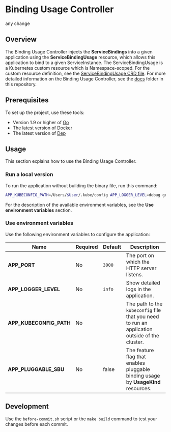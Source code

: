 # Binding Usage Controller

any change

## Overview

The Binding Usage Controller injects the **ServiceBindings** into a given application using the **ServiceBindingUsage** resource, which allows this application to bind to a given ServiceInstance. The ServiceBindingUsage is a Kubernetes custom resource which is Namespace-scoped. For the custom resource definition, see the [ServiceBindingUsage CRD file](../../resources/cluster-essentials/templates/service-binding-usage.crd.yaml). For more detailed information on the Binding Usage Controller, see the [docs](./docs) folder in this repository.

## Prerequisites

To set up the project, use these tools:
* Version 1.9 or higher of [Go](https://golang.org/dl/)
* The latest version of [Docker](https://www.docker.com/)
* The latest version of [Dep](https://github.com/golang/dep)

## Usage

This section explains how to use the Binding Usage Controller.

### Run a local version
To run the application without building the binary file, run this command:

```bash
APP_KUBECONFIG_PATH=/Users/$User/.kube/config APP_LOGGER_LEVEL=debug go run cmd/controller/main.go
```

For the description of the available environment variables, see the **Use environment variables** section.

### Use environment variables
Use the following environment variables to configure the application:

| Name | Required | Default | Description |
|-----|---------|--------|------------|
| **APP_PORT** | No | `3000` | The port on which the HTTP server listens. |
| **APP_LOGGER_LEVEL** | No | `info` | Show detailed logs in the application. |
| **APP_KUBECONFIG_PATH** | No |  | The path to the `kubeconfig` file that you need to run an application outside of the cluster. |
| **APP_PLUGGABLE_SBU** | No | false | The feature flag that enables pluggable binding usage by **UsageKind** resources. 

## Development

Use the `before-commit.sh` script or the `make build` command to test your changes before each commit.

